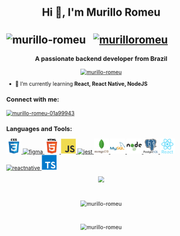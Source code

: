 <h1 align="center">
  Hi 👋, I'm Murillo Romeu
</h1>
<h1>
  <img src="https://komarev.com/ghpvc/?username=murillo-romeu&label=Profile%20views&color=0e75b6&style=flat" alt="murillo-romeu" /> &nbsp;
  <a href="https://twitter.com/murilloromeu" target="blank"><img src="https://img.shields.io/twitter/follow/murilloromeu?logo=twitter&style=for-the-badge" alt="murilloromeu" /></a>
</h1>
<h3 align="center">A passionate backend developer from Brazil</h3>

<p align="center"> <a href="https://github.com/ryo-ma/github-profile-trophy"><img src="https://github-profile-trophy.vercel.app/?username=murillo-romeu&no-frame=true&theme=dracula" alt="murillo-romeu" /></a> </p>

- 🌱 I’m currently learning **React, React Native, NodeJS**

<h3 align="left">Connect with me:</h3>
<p align="left">
<a href="https://linkedin.com/in/murillo-romeu-01a99943" target="blank"><img align="center" src="https://content.linkedin.com/content/dam/me/business/en-us/amp/brand-site/v2/bg/LI-Bug.svg.original.svg" alt="murillo-romeu-01a99943" height="30" width="40" /></a>
</p>

<h3 align="left">Languages and Tools:</h3>
<p align="left"> <a href="https://www.w3schools.com/css/" target="_blank"> <img src="https://raw.githubusercontent.com/devicons/devicon/master/icons/css3/css3-original-wordmark.svg" alt="css3" width="40" height="40"/> </a> <a href="https://www.figma.com/" target="_blank"> <img src="https://www.vectorlogo.zone/logos/figma/figma-icon.svg" alt="figma" width="40" height="40"/> </a> <a href="https://www.w3.org/html/" target="_blank"> <img src="https://raw.githubusercontent.com/devicons/devicon/master/icons/html5/html5-original-wordmark.svg" alt="html5" width="40" height="40"/> </a> <a href="https://developer.mozilla.org/en-US/docs/Web/JavaScript" target="_blank"> <img src="https://raw.githubusercontent.com/devicons/devicon/master/icons/javascript/javascript-original.svg" alt="javascript" width="40" height="40"/> </a> <a href="https://jestjs.io" target="_blank"> <img src="https://www.vectorlogo.zone/logos/jestjsio/jestjsio-icon.svg" alt="jest" width="40" height="40"/> </a> <a href="https://www.mongodb.com/" target="_blank"> <img src="https://raw.githubusercontent.com/devicons/devicon/master/icons/mongodb/mongodb-original-wordmark.svg" alt="mongodb" width="40" height="40"/> </a> <a href="https://www.mysql.com/" target="_blank"> <img src="https://raw.githubusercontent.com/devicons/devicon/master/icons/mysql/mysql-original-wordmark.svg" alt="mysql" width="40" height="40"/> </a> <a href="https://nodejs.org" target="_blank"> <img src="https://raw.githubusercontent.com/devicons/devicon/master/icons/nodejs/nodejs-original-wordmark.svg" alt="nodejs" width="40" height="40"/> </a> <a href="https://www.postgresql.org" target="_blank"> <img src="https://raw.githubusercontent.com/devicons/devicon/master/icons/postgresql/postgresql-original-wordmark.svg" alt="postgresql" width="40" height="40"/> </a> <a href="https://reactjs.org/" target="_blank"> <img src="https://raw.githubusercontent.com/devicons/devicon/master/icons/react/react-original-wordmark.svg" alt="react" width="40" height="40"/> </a> <a href="https://reactnative.dev/" target="_blank"> <img src="https://reactnative.dev/img/header_logo.svg" alt="reactnative" width="40" height="40"/> </a> <a href="https://www.typescriptlang.org/" target="_blank"> <img src="https://raw.githubusercontent.com/devicons/devicon/master/icons/typescript/typescript-original.svg" alt="typescript" width="40" height="40"/> </a> </p>

<p align="center">
  <img src="https://github-readme-stats.vercel.app/api/top-langs?username=murillo-romeu&show_icons=true&locale=en&layout=compact&theme=dracula"/>
</p>
<br/>
<p align="center">
  <img src="https://github-readme-stats.vercel.app/api?username=murillo-romeu&show_icons=true&locale=en&theme=dracula" alt="murillo-romeu" />
</p>
<br/>
<p align="center">
  <img src="https://github-readme-streak-stats.herokuapp.com/?user=murillo-romeu&theme=dracula" alt="murillo-romeu" />
</p>

<!---
murillo-romeu/murillo-romeu is a ✨ special ✨ repository because its `README.md` (this file) appears on your GitHub profile.
You can click the Preview link to take a look at your changes.
--->

